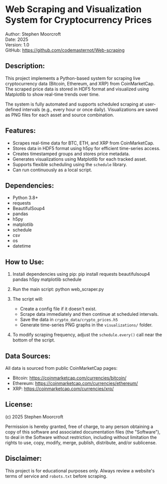 Web Scraping and Visualization System for Cryptocurrency Prices
================================================================

Author: Stephen Moorcroft  
Date: 2025  
Version: 1.0  
GitHub: https://github.com/codemasternot/Web-scraping

Description:
------------
This project implements a Python-based system for scraping live cryptocurrency data (Bitcoin, Ethereum, and XRP) from CoinMarketCap. 
The scraped price data is stored in HDF5 format and visualized using Matplotlib to show real-time trends over time. 

The system is fully automated and supports scheduled scraping at user-defined intervals (e.g., every hour or once daily).
Visualizations are saved as PNG files for each asset and source combination.

Features:
---------
- Scrapes real-time data for BTC, ETH, and XRP from CoinMarketCap.
- Stores data in HDF5 format using h5py for efficient time-series access.
- Creates timestamped groups and stores price metadata.
- Generates visualizations using Matplotlib for each tracked asset.
- Supports flexible scheduling using the `schedule` library.
- Can run continuously as a local script.

Dependencies:
-------------
- Python 3.8+
- requests
- BeautifulSoup4
- pandas
- h5py
- matplotlib
- schedule
- csv
- os
- datetime

How to Use:
-----------
1. Install dependencies using pip:
   pip install requests beautifulsoup4 pandas h5py matplotlib schedule

2. Run the main script:
   python web_scraper.py

3. The script will:
   - Create a config file if it doesn't exist.
   - Scrape data immediately and then continue at scheduled intervals.
   - Save the data in `crypto_data/crypto_prices.h5`
   - Generate time-series PNG graphs in the `visualizations/` folder.

4. To modify scraping frequency, adjust the `schedule.every()` call near the bottom of the script.

Data Sources:
-------------
All data is sourced from public CoinMarketCap pages:
- Bitcoin: https://coinmarketcap.com/currencies/bitcoin/
- Ethereum: https://coinmarketcap.com/currencies/ethereum/
- XRP: https://coinmarketcap.com/currencies/xrp/

License:
--------
(c) 2025 Stephen Moorcroft

Permission is hereby granted, free of charge, to any person obtaining a copy of this software and associated documentation 
files (the "Software"), to deal in the Software without restriction, including without limitation the rights to use, copy, 
modify, merge, publish, distribute, and/or sublicense.

Disclaimer:
-----------
This project is for educational purposes only. Always review a website's terms of service and `robots.txt` before scraping.
